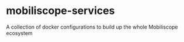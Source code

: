 # mobiliscope-services
A collection of docker configurations to build up the whole Mobiliscope ecosystem

